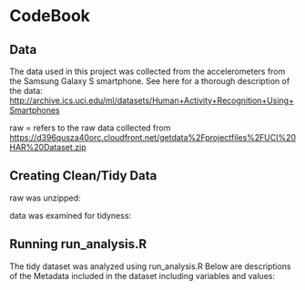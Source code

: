 CodeBook
==============================================================================

Data
------------------------------------------------------------------------------

The data used in this project was collected from the accelerometers from the Samsung Galaxy S smartphone.  See here for a thorough description of the data: http://archive.ics.uci.edu/ml/datasets/Human+Activity+Recognition+Using+Smartphones 

raw = refers to the raw data collected from https://d396qusza40orc.cloudfront.net/getdata%2Fprojectfiles%2FUCI%20HAR%20Dataset.zip 


Creating Clean/Tidy Data
------------------------------------------------------------------------------

raw was unzipped:


data was examined for tidyness:



Running run_analysis.R
------------------------------------------------------------------------------

The tidy dataset was analyzed using run_analysis.R
Below are descriptions of the Metadata included in the dataset including variables and values:

